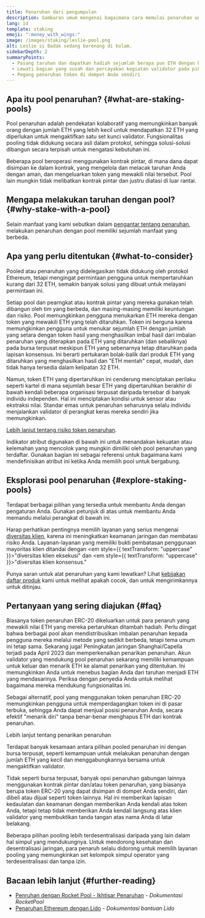 ```yaml
---
title: Penaruhan dari pengumpulan
description: Gambaran umum mengenai bagaimana cara memulai penaruhan untuk ETH dikumpulkan
lang: id
template: staking
emoji: ":money_with_wings:"
image: /images/staking/leslie-pool.png
alt: Leslie si Badak sedang berenang di kolam.
sidebarDepth: 2
summaryPoints:
  - Pasang taruhan dan dapatkan hadiah sejumlah berapa pun ETH dengan bergabung dalam tim dengan yang lain
  - Lewati bagian yang susah dan percayakan kegiatan validator pada pihak ketiga
  - Pegang penaruhan token di dompet Anda sendiri
---
```


## Apa itu pool penaruhan? {#what-are-staking-pools}

Pool penaruhan adalah pendekatan kolaboratif yang memungkinkan banyak orang dengan jumlah ETH yang lebih kecil untuk mendapatkan 32 ETH yang diperlukan untuk mengaktifkan satu set kunci validator. Fungsionalitas pooling tidak didukung secara asli dalam protokol, sehingga solusi-solusi dibangun secara terpisah untuk mengatasi kebutuhan ini.

Beberapa pool beroperasi menggunakan kontrak pintar, di mana dana dapat disimpan ke dalam kontrak, yang mengelola dan melacak taruhan Anda dengan aman, dan mengeluarkan token yang mewakili nilai tersebut. Pool lain mungkin tidak melibatkan kontrak pintar dan justru diatasi di luar rantai.

## Mengapa melakukan taruhan dengan pool? {#why-stake-with-a-pool}

Selain manfaat yang kami sebutkan dalam [pengantar tentang penaruhan](/staking/), melakukan penaruhan dengan pool memiliki sejumlah manfaat yang berbeda.

<CardGrid>
  <Card title="Hambatan masuk yang rendah" emoji="🐟" description="Not a whale? No problem. Most staking pools let you stake virtually any amount of ETH by joining forces with other stakers, unlike staking solo which requires 32 ETH." />
  <Card title="Taruhan hari ini" emoji=":stopwatch:" description="Staking with a pool is as easy as a token swap. No need to worry about hardware setup and node maintenance. Pools allow you to deposit your ETH which enables node operators to run validators. Rewards are then distributed to contributors minus a fee for node operations." />
  <Card title="penaruhan token" emoji=":droplet:" description="Many staking pools provide a token that represents a claim on your staked ETH and the rewards it generates. This allows you to make use of your staked ETH, e.g. as collateral in DeFi applications." />
</CardGrid>

<StakingComparison page="pools" />

## Apa yang perlu ditentukan {#what-to-consider}

Pooled atau penaruhan yang didelegasikan tidak didukung oleh protokol Ethereum, tetapi mengingat permintaan pengguna untuk mempertaruhkan kurang dari 32 ETH, semakin banyak solusi yang dibuat untuk melayani permintaan ini.

Setiap pool dan pearngkat atau kontrak pintar yang mereka gunakan telah dibangun oleh tim yang berbeda, dan masing-masing memiliki keuntungan dan risiko. Pool memungkinkan pengguna menukarkan ETH mereka dengan token yang mewakili ETH yang telah ditaruhkan. Token ini berguna karena memungkinkan pengguna untuk menukar sejumlah ETH dengan jumlah yang setara dengan token hasil yang menghasilkan imbal hasil dari imbalan penaruhan yang diterapkan pada ETH yang ditaruhkan (dan sebaliknya) pada bursa terpusat meskipun ETH yang sebenarnya tetap ditaruhkan pada lapisan konsensus. Ini berarti pertukaran bolak-balik dari produk ETH yang ditaruhkan yang menghasilkan hasil dan "ETH mentah" cepat, mudah, dan tidak hanya tersedia dalam kelipatan 32 ETH.

Namun, token ETH yang dipertaruhkan ini cenderung menciptakan perilaku seperti kartel di mana sejumlah besar ETH yang dipertaruhkan berakhir di bawah kendali beberapa organisasi terpusat daripada tersebar di banyak individu independen. Hal ini menciptakan kondisi untuk sensor atau ekstraksi nilai. Standar emas untuk penaruhan seharusnya selalu individu menjalankan validator di perangkat keras mereka sendiri jika memungkinkan.

[Lebih lanjut tentang risiko token penaruhan](https://notes.ethereum.org/@djrtwo/risks-of-lsd).

Indikator atribut digunakan di bawah ini untuk menandakan kekuatan atau kelemahan yang mencolok yang mungkin dimiliki oleh pool penaruhan yang terdaftar. Gunakan bagian ini sebagai referensi untuk bagaimana kami mendefinisikan atribut ini ketika Anda memilih pool untuk bergabung.

<StakingConsiderations page="pools" />

## Eksplorasi pool penaruhan {#explore-staking-pools}

Terdapat berbagai pilihan yang tersedia untuk membantu Anda dengan pengaturan Anda. Gunakan petunjuk di atas untuk membantu Anda memandu melalui perangkat di bawah ini.

<ProductDisclaimer />

<StakingProductsCardGrid category="pools" />

Harap perhatikan pentingnya memilih layanan yang serius mengenai [diversitas klien](/developers/docs/nodes-and-clients/client-diversity/), karena ini meningkatkan keamanan jaringan dan membatasi risiko Anda. Layanan-layanan yang memiliki bukti pembatasan penggunaan mayoritas klien ditandai dengan <em style={{ textTransform: "uppercase" }}>"diversitas klien eksekusi"</em> dan <em style={{ textTransform: "uppercase" }}>"diversitas klien konsensus."</em>

Punya saran untuk alat penaruhan yang kami lewatkan? Lihat [kebijakan daftar produk](/contributing/adding-staking-products/) kami untuk melihat apakah cocok, dan untuk mengirimkannya untuk ditinjau.

## Pertanyaan yang sering diajukan {#faq}

<ExpandableCard title="Bagaimana cara saya mendapatkan imbalan?">
Biasanya token penaruhan ERC-20 dikeluarkan untuk para penaruh yang mewakili nilai ETH yang mereka pertaruhkan ditambah hadiah. Perlu diingat bahwa berbagai pool akan mendistribusikan imbalan penaruhan kepada pengguna mereka melalui metode yang sedikit berbeda, tetapi tema umum ini tetap sama.
</ExpandableCard>

<ExpandableCard title="Kapan saya bisa menarik kembali taruhan saya?">
Sekarang juga! Peningkatan jaringan Shanghai/Capella terjadi pada April 2023 dan memperkenalkan penarikan penaruhan. Akun validator yang mendukung pool penaruhan sekarang memiliki kemampuan untuk keluar dan menarik ETH ke alamat penarikan yang ditentukan. Ini memungkinkan Anda untuk menebus bagian Anda dari taruhan menjadi ETH yang mendasarinya. Periksa dengan penyedia Anda untuk melihat bagaimana mereka mendukung fungsionalitas ini.

Sebagai alternatif, pool yang menggunakan token penaruhan ERC-20 memungkinkan pengguna untuk memperdagangkan token ini di pasar terbuka, sehingga Anda dapat menjual posisi penaruhan Anda, secara efektif "menarik diri" tanpa benar-benar menghapus ETH dari kontrak penaruhan.

<ButtonLink to="/staking/withdrawals/">Lebih lanjut tentang penarikan penaruhan</ButtonLink>
</ExpandableCard>

<ExpandableCard title="Apakah ini berbeda dari melakukan penaruhan dengan bursa saya?">
Terdapat banyak kesamaan antara pilihan pooled penaruhan ini dengan bursa terpusat, seperti kemampuan untuk melakukan penaruhan dengan jumlah ETH yang kecil dan menggabungkannya bersama untuk mengaktifkan validator.

Tidak seperti bursa terpusat, banyak opsi penaruhan gabungan lainnya menggunakan kontrak pintar dan/atau token penaruhan, yang biasanya berupa token ERC-20 yang dapat disimpan di dompet Anda sendiri, dan dibeli atau dijual seperti token lainnya. Hal ini memberikan lapisan kedaulatan dan keamanan dengan memberikan Anda kendali atas token Anda, tetapi tetap tidak memberikan Anda kendali langsung atas klien validator yang membuktikan tanda tangan atas nama Anda di latar belakang.

Beberapa pilihan pooling lebih terdesentralisasi daripada yang lain dalam hal simpul yang mendukungnya. Untuk mendorong kesehatan dan desentralisasi jaringan, para penaruh selalu didorong untuk memilih layanan pooling yang memungkinkan set kelompok simpul operator yang terdesentralisasi dan tanpa izin.
</ExpandableCard>

## Bacaan lebih lanjut {#further-reading}

- [Penruhan dengan Rocket Pool - Ikhtisar Penaruhan](https://docs.rocketpool.net/guides/staking/overview.html) - _Dokumentasi RocketPool_
- [Penaruhan Ethereum dengan Lido](https://help.lido.fi/en/collections/2947324-staking-ethereum-with-lido) - _Dokumentasi bantuan Lido_
